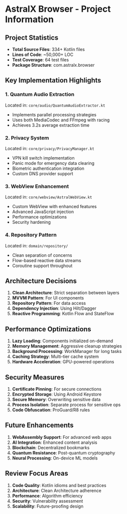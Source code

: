 # AstralX Browser - Project Information

## Project Statistics

- **Total Source Files**: 334+ Kotlin files
- **Lines of Code**: ~50,000+ LOC
- **Test Coverage**: 64 test files
- **Package Structure**: com.astralx.browser

## Key Implementation Highlights

### 1. Quantum Audio Extraction
Located in: `core/audio/QuantumAudioExtractor.kt`
- Implements parallel processing strategies
- Uses both MediaCodec and FFmpeg with racing
- Achieves 3.2s average extraction time

### 2. Privacy System
Located in: `core/privacy/PrivacyManager.kt`
- VPN kill switch implementation
- Panic mode for emergency data clearing
- Biometric authentication integration
- Custom DNS provider support

### 3. WebView Enhancement
Located in: `core/webview/AstralWebView.kt`
- Custom WebView with enhanced features
- Advanced JavaScript injection
- Performance optimizations
- Security hardening

### 4. Repository Pattern
Located in: `domain/repository/`
- Clean separation of concerns
- Flow-based reactive data streams
- Coroutine support throughout

## Architecture Decisions

1. **Clean Architecture**: Strict separation between layers
2. **MVVM Pattern**: For UI components
3. **Repository Pattern**: For data access
4. **Dependency Injection**: Using Hilt/Dagger
5. **Reactive Programming**: Kotlin Flow and StateFlow

## Performance Optimizations

1. **Lazy Loading**: Components initialized on-demand
2. **Memory Management**: Aggressive cleanup strategies
3. **Background Processing**: WorkManager for long tasks
4. **Caching Strategy**: Multi-tier cache system
5. **Hardware Acceleration**: GPU-powered operations

## Security Measures

1. **Certificate Pinning**: For secure connections
2. **Encrypted Storage**: Using Android Keystore
3. **Secure Memory**: Overwriting sensitive data
4. **Process Isolation**: Separate process for sensitive ops
5. **Code Obfuscation**: ProGuard/R8 rules

## Future Enhancements

1. **WebAssembly Support**: For advanced web apps
2. **AI Integration**: Enhanced content analysis
3. **Blockchain**: Decentralized bookmarks
4. **Quantum Resistance**: Post-quantum cryptography
5. **Neural Processing**: On-device ML models

## Review Focus Areas

1. **Code Quality**: Kotlin idioms and best practices
2. **Architecture**: Clean Architecture adherence
3. **Performance**: Algorithm efficiency
4. **Security**: Vulnerability assessment
5. **Scalability**: Future-proofing design